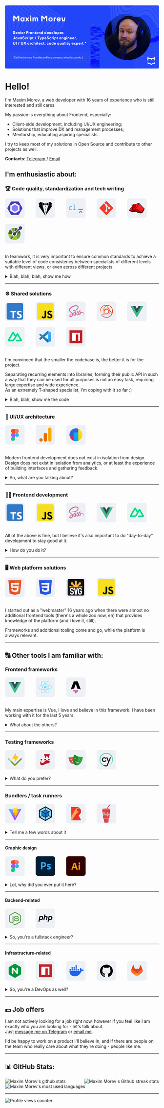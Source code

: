 ![Promotional image of Maxim Morev's account](./.github/assets/banner.png)

# Hello!

I'm Maxim Morev, a web developer with 16 years of experience who is still interested and still cares.

My passion is everything about Frontend, especially:

* Client-side development, including UI/UX engineering;
* Solutions that improve DX and management processes;
* Mentorship, educating aspiring specialists.

I try to keep most of my solutions in Open Source and contribute to other projects as well.

**Contacts**: [Telegram](https://t.me/max_seainside) / [Email](mailto:max.seainside@gmail.com)

## I'm enthusiastic about:

### 🏆 Code quality, standardization and tech writing

<!-- Technologies & Tools -->
<div style="display: flex; flex-wrap: wrap; gap: 16px;">
  <!-- ESLint -->
  <a href="https://eslint.org/" title="ESLint" target="_blank" rel="noopener noreferrer">
    <picture>
      <source media="(prefers-color-scheme: dark)" srcset="./.github/assets/logos/dark/eslint.svg" />
      <img width="64" height="64" alt="ESLint logotype" src="./.github/assets/logos/light/eslint.svg" />
    </picture>
  </a>&nbsp;

  <!-- Stylelint -->
  <a href="https://stylelint.io/" title="Stylelint" target="_blank" rel="noopener noreferrer">
    <picture>
      <source media="(prefers-color-scheme: dark)" srcset="./.github/assets/logos/dark/stylelint.svg" />
      <img width="64" height="64" alt="Stylelint logotype" src="./.github/assets/logos/light/stylelint.svg" />
    </picture>
  </a>&nbsp;

  <!-- Commitlint -->
  <a href="https://commitlint.js.org/" title="Commitlint" target="_blank" rel="noopener noreferrer">
    <picture>
      <source media="(prefers-color-scheme: dark)" srcset="./.github/assets/logos/dark/commitlint.svg" />
      <img width="64" height="64" alt="Commitlint logotype" src="./.github/assets/logos/light/commitlint.svg" />
    </picture>
  </a>&nbsp;

  <!-- Git -->
  <a href="https://git-scm.com/" title="Git" target="_blank" rel="noopener noreferrer">
    <picture>
      <source media="(prefers-color-scheme: dark)" srcset="./.github/assets/logos/dark/git.svg" />
      <img width="64" height="64" alt="Git logotype" src="./.github/assets/logos/light/git.svg" />
    </picture>
  </a>&nbsp;

  <!-- Lefthook -->
  <a href="https://evilmartians.com/opensource/lefthook" title="Lefthook" target="_blank" rel="noopener noreferrer">
    <picture>
      <source media="(prefers-color-scheme: dark)" srcset="./.github/assets/logos/dark/lefthook.svg" />
      <img width="64" height="64" alt="Lefthook logotype" src="./.github/assets/logos/light/lefthook.svg" />
    </picture>
  </a>&nbsp;

  <!-- OpenAPI -->
  <a href="https://www.openapis.org/" title="OpenAPI" target="_blank" rel="noopener noreferrer">
    <picture>
      <source media="(prefers-color-scheme: dark)" srcset="./.github/assets/logos/dark/open-api.svg" />
      <img width="64" height="64" alt="OpenAPI logotype" src="./.github/assets/logos/light/open-api.svg" />
    </picture>
  </a>&nbsp;
</div>

<br />

In teamwork, it is very important to ensure common standards to achieve a suitable level of code consistency
between specialists of different levels with different views, or even across different projects.

<details>
  <summary>Blah, blah, blah, show me how</summary>

  ---

  * Check out [ESLint config](https://github.com/MorevM/eslint-config) that contains more than 1200 rules for the tools that I and the team use. \
    I review, update and extend it regularly (weekly, sometimes more often).
  * Take a look on [StyleLint config](https://github.com/MorevM/stylelint-config) that contains more than 200 rules for CSS and 70+ for SCSS,
    including autoformatting to maintain order within rules and properties and other good practices.
  * As a big fan of universal code beauty, I'm a member of [stylelint-stylistic](https://github.com/stylelint-stylistic) organization. \
    We're working on standardizing and maintaining stylistic rules, that are [no longer supported](https://github.com/stylelint/stylelint/issues/6961) by Stylelint itself.
  * [Commitlint config](https://github.com/MorevM/commitlint-config) provides a unified style of commits
    (using [Conventional commits](https://www.conventionalcommits.org/en/v1.0.0/) with ability to expand) and changelog generation.

</details>

---

### ⚙️ Shared solutions

<!-- Technologies & Tools -->
<div style="display: flex; flex-wrap: wrap; gap: 16px;">
  <!-- TypeScript -->
  <a href="https://www.typescriptlang.org/" title="TypeScript" target="_blank" rel="noopener noreferrer">
    <picture>
      <source media="(prefers-color-scheme: dark)" srcset="./.github/assets/logos/dark/typescript.svg" />
      <img width="64" height="64" alt="TypeScript logotype" src="./.github/assets/logos/light/typescript.svg" />
    </picture>
  </a>&nbsp;

  <!-- JavaScript -->
  <a href="https://developer.mozilla.org/en-US/docs/Web/JavaScript" title="JavaScript" target="_blank" rel="noopener noreferrer">
    <picture>
      <source media="(prefers-color-scheme: dark)" srcset="./.github/assets/logos/dark/javascript.svg" />
      <img width="64" height="64" alt="JavaScript logotype" src="./.github/assets/logos/light/javascript.svg" />
    </picture>
  </a>&nbsp;

  <!-- SASS -->
  <a href="https://sass-lang.com/" title="SASS" target="_blank" rel="noopener noreferrer">
    <picture>
      <source media="(prefers-color-scheme: dark)" srcset="./.github/assets/logos/dark/sass.svg" />
      <img width="64" height="64" alt="SASS logotype" src="./.github/assets/logos/light/sass.svg" />
    </picture>
  </a>&nbsp;

  <!-- PostCSS -->
  <a href="https://postcss.org/" title="PostCSS" target="_blank" rel="noopener noreferrer">
    <picture>
      <source media="(prefers-color-scheme: dark)" srcset="./.github/assets/logos/dark/postcss.svg" />
      <img width="64" height="64" alt="PostCSS logotype" src="./.github/assets/logos/light/postcss.svg" />
    </picture>
  </a>&nbsp;

  <!-- Vue -->
  <a href="https://vuejs.org/" title="Vue" target="_blank" rel="noopener noreferrer">
    <picture>
      <source media="(prefers-color-scheme: dark)" srcset="./.github/assets/logos/dark/vue.svg" />
      <img width="64" height="64" alt="Vue logotype" src="./.github/assets/logos/light/vue.svg" />
    </picture>
  </a>&nbsp;

  <!-- Nuxt -->
  <a href="https://nuxt.com/" title="Nuxt" target="_blank" rel="noopener noreferrer">
    <picture>
      <source media="(prefers-color-scheme: dark)" srcset="./.github/assets/logos/dark/nuxt.svg" />
      <img width="64" height="64" alt="Nuxt logotype" src="./.github/assets/logos/light/nuxt.svg" />
    </picture>
  </a>&nbsp;

  <!-- VSCode -->
  <a href="https://code.visualstudio.com/" title="VSCode" target="_blank" rel="noopener noreferrer">
    <picture>
      <source media="(prefers-color-scheme: dark)" srcset="./.github/assets/logos/dark/vscode.svg" />
      <img width="64" height="64" alt="VSCode logotype" src="./.github/assets/logos/light/vscode.svg" />
    </picture>
  </a>&nbsp;

  <!-- NPM -->
  <a href="https://www.npmjs.com/" title="NPM" target="_blank" rel="noopener noreferrer">
    <picture>
      <source media="(prefers-color-scheme: dark)" srcset="./.github/assets/logos/dark/npm.svg" />
      <img width="64" height="64" alt="NPM logotype" src="./.github/assets/logos/light/npm.svg" />
    </picture>
  </a>&nbsp;
</div>

<br />

I'm convinced that the smaller the codebase is, the better it is for the project.

Separating recurring elements into libraries, forming their public API in such a way 
that they can be used for all purposes is not an easy task, requiring large expertise and wide experience. \
As an extremely T-shaped specialist, I'm coping with it so far :)

<details>
  <summary>Blah, blah, show me the code</summary>

  <br />

  > Of course, most solutions are under NDA, but there are also some in Open Source.

  * [`@morev/utils`](https://github.com/MorevM/utils) \
    100+ fully typed JavaScript utilities for everyday use.
  * [`more-sass`](https://github.com/MorevM/more-sass) \
    The library of useful SCSS mixins and functions.
  * [`@morev/vue-transitions`](https://github.com/MorevM/vue-transitions/) \
    Reusable interface transitions library for Vue2/Vue3 both.
  * [`@morev/equal-heights`](https://github.com/MorevM/equal-heights/) \
    Framework agnostic solution to emulate [CSS Subgrid](hhttps://developer.mozilla.org/en-US/docs/Web/CSS/CSS_grid_layout/Subgrid).
  * [`postcss-specificity-decorator`](https://github.com/MorevM/utils) \
    PostCSS Plugin to increase the specificity of selectors via decorator-like syntax.

  There are many others! You can find the rest under the ["Repositories" tab in my account](https://github.com/MorevM?tab=repositories).

</details>

---

### 🎨 UI/UX architecture

<!-- Technologies & Tools -->
<div style="display: flex; flex-wrap: wrap; gap: 16px;">
  <!-- Figma -->
  <a href="https://www.figma.com/" title="Figma" target="_blank" rel="noopener noreferrer">
    <picture>
      <source media="(prefers-color-scheme: dark)" srcset="./.github/assets/logos/dark/figma.svg" />
      <img width="64" height="64" alt="Figma logotype" src="./.github/assets/logos/light/figma.svg" />
    </picture>
  </a>&nbsp;

  <!-- Google Analytics -->
  <a href="https://marketingplatform.google.com/about/analytics/" title="Google Analytics" target="_blank" rel="noopener noreferrer">
    <picture>
      <source media="(prefers-color-scheme: dark)" srcset="./.github/assets/logos/dark/ga.svg" />
      <img width="64" height="64" alt="Google Analytics logotype" src="./.github/assets/logos/light/ga.svg" />
    </picture>
  </a>&nbsp;

  <!-- Yandex Metrika -->
  <a href="https://metrika.yandex.ru/" title="Yandex.Metrika" target="_blank" rel="noopener noreferrer">
    <picture>
      <source media="(prefers-color-scheme: dark)" srcset="./.github/assets/logos/dark/metrika.svg" />
      <img width="64" height="64" alt="Yandex.Metrika logotype" src="./.github/assets/logos/light/metrika.svg" />
    </picture>
  </a>&nbsp;
</div>

<br />

Modern frontend development does not exist in isolation from design. \
Design does not exist in isolation from analytics, or at least the experience of building interfaces and gathering feedback.

<details>
  <summary>So, what are you talking about?</summary>

  ---

  It's all about creating and **maintaining** a design systems based on user analytics and the web in general. \
  This is the best way to speed up development and preserve maintainability and consistency. I know how to do this. \
  In general, I believe that "UX" is pretty good at standardizing and fitting into guidelines if there is enough visual experience and proper component design.

  > I'm a design-savvy programmer, not a designer who understands something about code. \
  > This means I'm unlikely to create a "wow!" design concept, but I'm definitely the best person to tidy up an existing one
  > and ensure further communication between frontenders and designers in a way that doesn't hurt.

</details>

---

### 👨‍💻 Frontend development

<!-- Technologies & Tools -->
<div style="display: flex; flex-wrap: wrap; gap: 16px;">
  <!-- TypeScript -->
  <a href="https://www.typescriptlang.org/" title="TypeScript" target="_blank" rel="noopener noreferrer">
    <picture>
      <source media="(prefers-color-scheme: dark)" srcset="./.github/assets/logos/dark/typescript.svg" />
      <img width="64" height="64" alt="TypeScript logotype" src="./.github/assets/logos/light/typescript.svg" />
    </picture>
  </a>&nbsp;

  <!-- JavaScript -->
  <picture>
    <source media="(prefers-color-scheme: dark)" srcset="./.github/assets/logos/dark/javascript.svg" />
    <img width="64" height="64" alt="JavaScript logotype" src="./.github/assets/logos/light/javascript.svg" />
  </picture>&nbsp;

  <!-- SASS -->
  <a href="https://sass-lang.com/" title="SASS" target="_blank" rel="noopener noreferrer">
    <picture>
      <source media="(prefers-color-scheme: dark)" srcset="./.github/assets/logos/dark/sass.svg" />
      <img width="64" height="64" alt="SASS logotype" src="./.github/assets/logos/light/sass.svg" />
    </picture>
  </a>&nbsp;

  <!-- Vue -->
  <a href="https://vuejs.org/" title="Vue" target="_blank" rel="noopener noreferrer">
    <picture>
      <source media="(prefers-color-scheme: dark)" srcset="./.github/assets/logos/dark/vue.svg" />
      <img width="64" height="64" alt="Vue logotype" src="./.github/assets/logos/light/vue.svg" />
    </picture>
  </a>&nbsp;

  <!-- Nuxt -->
  <a href="https://nuxt.com/" title="Nuxt" target="_blank" rel="noopener noreferrer">
    <picture>
      <source media="(prefers-color-scheme: dark)" srcset="./.github/assets/logos/dark/nuxt.svg" />
      <img width="64" height="64" alt="Nuxt logotype" src="./.github/assets/logos/light/nuxt.svg" />
    </picture>
  </a>&nbsp;
</div>

<br />

All of the above is fine, but I believe it's also important to do "day-to-day" development to stay good at it.

<details>
  <summary>How do you do it?</summary>

  ---

  Lately I've been doing a lot more consulting than developing on my own,
  but either way it keeps me connected to real-world problems and lets me call myself a "playing coach".

  Some of my publicly available projects that I can tell you about my participation in: 

  * <https://uflor.ru/>
  * <https://championtool.ru/>
  * <https://prostudio.ru/>

</details>

---

### 🖥️ Web platform solutions

<!-- Technologies & Tools -->
<div style="display: flex; flex-wrap: wrap; gap: 16px;">
  <!-- HTML5 -->
  <picture>
    <source media="(prefers-color-scheme: dark)" srcset="./.github/assets/logos/dark/html5.svg" />
    <img width="64" height="64" alt="HTML5 logotype" src="./.github/assets/logos/light/html5.svg" />
  </picture>&nbsp;

  <!-- CSS3 -->
  <picture>
    <source media="(prefers-color-scheme: dark)" srcset="./.github/assets/logos/dark/css3.svg" />
    <img width="64" height="64" alt="CSS3 logotype" src="./.github/assets/logos/light/css3.svg" />
  </picture>&nbsp;

  <!-- SVG -->
  <picture>
    <source media="(prefers-color-scheme: dark)" srcset="./.github/assets/logos/dark/svg.svg" />
    <img width="64" height="64" alt="SVG logotype" src="./.github/assets/logos/light/svg.svg" />
  </picture>&nbsp;

  <!-- JavaScript -->
  <picture>
    <source media="(prefers-color-scheme: dark)" srcset="./.github/assets/logos/dark/javascript.svg" />
    <img width="64" height="64" alt="JavaScript logotype" src="./.github/assets/logos/light/javascript.svg" />
  </picture>&nbsp;
</div>

<br />

I started out as a "webmaster" 16 years ago when there were almost no additional frontend tools (there's a whole zoo now, eh)
that provides knowledge of the platform (and I love it, still).

Frameworks and additional tooling come and go, while the platform is always relevant.

---

## 🔠 Other tools I am familiar with:

### Frontend frameworks

<!-- Technologies & Tools -->
<div style="display: flex; flex-wrap: wrap; gap: 16px;">
  <!-- Vue -->
  <a href="https://vuejs.org/" title="Vue" target="_blank" rel="noopener noreferrer">
    <picture>
      <source media="(prefers-color-scheme: dark)" srcset="./.github/assets/logos/dark/vue.svg" />
      <img width="64" height="64" alt="Vue logotype" src="./.github/assets/logos/light/vue.svg" />
    </picture>
  </a>&nbsp;

  <!-- React -->
  <a href="https://react.dev/" title="React" target="_blank" rel="noopener noreferrer">
    <picture>
      <source media="(prefers-color-scheme: dark)" srcset="./.github/assets/logos/dark/react.svg" />
      <img width="64" height="64" alt="React logotype" src="./.github/assets/logos/light/react.svg" />
    </picture>
  </a>&nbsp;

  <!-- Astro -->
  <a href="https://astro.build/" title="Astro" target="_blank" rel="noopener noreferrer">
    <picture>
      <source media="(prefers-color-scheme: dark)" srcset="./.github/assets/logos/dark/astro.svg" />
      <img width="64" height="64" alt="Astro logotype" src="./.github/assets/logos/light/astro.svg" />
    </picture>
  </a>&nbsp;
</div>

<br />

My main expertise is Vue, I love and believe in this framework. I have been working with it for the last 5 years.

<details>
  <summary>What about the others?</summary>

  ---

  Familiar with React, but without a deep dive into the ecosystem. \
  I like Astro conceptually, right now I'm developing my own site on it,
  because I want to achieve maximum client performance keeping DX relatively compared to Vue.

  I haven't come across Svelte, Solid and Angular in real work, but would like to get better with them, if there are any offers.

</details>

---

### Testing frameworks

<!-- Technologies & Tools -->
<div style="display: flex; flex-wrap: wrap; gap: 16px;">
  <!-- Vitest -->
  <a href="https://vitest.dev/" title="Vitest" target="_blank" rel="noopener noreferrer">
    <picture>
      <source media="(prefers-color-scheme: dark)" srcset="./.github/assets/logos/dark/vitest.svg" />
      <img width="64" height="64" alt="Vitest logotype" src="./.github/assets/logos/light/vitest.svg" />
    </picture>
  </a>&nbsp;

  <!-- Jest -->
  <a href="https://jestjs.io/" title="Jest" target="_blank" rel="noopener noreferrer">
    <picture>
      <source media="(prefers-color-scheme: dark)" srcset="./.github/assets/logos/dark/jest.svg" />
      <img width="64" height="64" alt="Jest logotype" src="./.github/assets/logos/light/jest.svg" />
    </picture>
  </a>&nbsp;

  <!-- Playwright -->
  <a href="https://playwright.dev/" title="Playwright" target="_blank" rel="noopener noreferrer">
    <picture>
      <source media="(prefers-color-scheme: dark)" srcset="./.github/assets/logos/dark/playwright.svg" />
      <img width="64" height="64" alt="Playwright logotype" src="./.github/assets/logos/light/playwright.svg" />
    </picture>
  </a>&nbsp;

  <!-- Cypress -->
  <a href="https://www.cypress.io/" title="Cypress" target="_blank" rel="noopener noreferrer">
    <picture>
      <source media="(prefers-color-scheme: dark)" srcset="./.github/assets/logos/dark/cypress.svg" />
      <img width="64" height="64" alt="Cypress logotype" src="./.github/assets/logos/light/cypress.svg" />
    </picture>
  </a>&nbsp;
</div>

<br />

<details>
  <summary>What do you prefer?</summary>

  ---

  If I have a choice, I prefer to use [Vitest](https://vitest.dev/) for unit tests
  and [Playwright](https://playwright.dev/) for end-to-end testing, but I'm familiar with others as well.

  Actually, I believe that the specific tool is not very important -
  it's the overall understanding and culture of testing that matters.

</details>

---

### Bundlers / task runners

<!-- Technologies & Tools -->
<div style="display: flex; flex-wrap: wrap; gap: 16px;">
  <!-- Vite -->
  <a href="https://vitejs.dev/" title="Vite" target="_blank" rel="noopener noreferrer">
    <picture>
      <source media="(prefers-color-scheme: dark)" srcset="./.github/assets/logos/dark/vite.svg" />
      <img width="64" height="64" alt="Vite logotype" src="./.github/assets/logos/light/vite.svg" />
    </picture>
  </a>&nbsp;

  <!-- Webpack -->
  <a href="https://webpack.js.org/" title="Webpack" target="_blank" rel="noopener noreferrer">
    <picture>
      <source media="(prefers-color-scheme: dark)" srcset="./.github/assets/logos/dark/webpack.svg" />
      <img width="64" height="64" alt="Webpack logotype" src="./.github/assets/logos/light/webpack.svg" />
    </picture>
  </a>&nbsp;

  <!-- Rollup -->
  <a href="https://rollupjs.org/" title="Rollup" target="_blank" rel="noopener noreferrer">
    <picture>
      <source media="(prefers-color-scheme: dark)" srcset="./.github/assets/logos/dark/rollup.svg" />
      <img width="64" height="64" alt="Rollup logotype" src="./.github/assets/logos/light/rollup.svg" />
    </picture>
  </a>&nbsp;

  <!-- Gulp -->
  <a href="https://gulpjs.com/" title="Gulp" target="_blank" rel="noopener noreferrer">
    <picture>
      <source media="(prefers-color-scheme: dark)" srcset="./.github/assets/logos/dark/gulp.svg" />
      <img width="64" height="64" alt="Gulp logotype" src="./.github/assets/logos/light/gulp.svg" />
    </picture>
  </a>&nbsp;
</div>

<br />

<details>
  <summary>Tell me a few words about it</summary>

  ---

  I prefer to use [Vite](https://vite.dev/) if possible - for ease of configuration, extensibility, speed and out-of-box TS support. \
  I've encountered writing plugins/transformers under Webpack and Vite (by the way, check out [unplugin](https://github.com/unjs/unplugin) if need that too).

  Task runners... for a while I thought they had their uses, but now I think it's easier to just use native `scripts` instead,
  a task runner is just an unnecessary dependency that's losing popularity.

  I'm following the [Void Zero](https://voidzero.dev/) initiative with interest and what it will evolve into.
  Might have to learn Rust :)

</details>

---

#### Graphic design

<!-- Technologies & Tools -->
<div style="display: flex; flex-wrap: wrap; gap: 16px;">
  <!-- Figma -->
  <a href="https://figma.com/" title="Figma" target="_blank" rel="noopener noreferrer">
    <picture>
      <source media="(prefers-color-scheme: dark)" srcset="./.github/assets/logos/dark/figma.svg" />
      <img width="64" height="64" alt="Figma logotype" src="./.github/assets/logos/light/figma.svg" />
    </picture>
  </a>&nbsp;

  <!-- Photoshop -->
  <a href="https://www.adobe.com/products/photoshop.html" title="Photoshop" target="_blank" rel="noopener noreferrer">
    <picture>
      <source media="(prefers-color-scheme: dark)" srcset="./.github/assets/logos/dark/photoshop.svg" />
      <img width="64" height="64" alt="Photoshop logotype" src="./.github/assets/logos/light/photoshop.svg" />
    </picture>
  </a>&nbsp;

  <!-- Illustrator -->
  <a href="https://www.adobe.com/products/illustrator.html" title="Illustrator" target="_blank" rel="noopener noreferrer">
    <picture>
      <source media="(prefers-color-scheme: dark)" srcset="./.github/assets/logos/dark/illustrator.svg" />
      <img width="64" height="64" alt="Illustrator logotype" src="./.github/assets/logos/light/illustrator.svg" />
    </picture>
  </a>&nbsp;
</div>

<br />

<details>
  <summary>Lol, why did you ever put it here?</summary>

  ---

  Well, this is a non-core thing at all, but do you know how many times I've seen project deadlines pushed back
  because there was a formal excuse like "the designer didn't finish something or did something wrong"? :)

  If necessary I'll finish/draw/edit/fix icons/layouts/components/raster graphics on my own without involving a profile specialist.
  Sometimes it saves a lot of time and attention.

</details>

---

#### Backend-related

<!-- Technologies & Tools -->
<div style="display: flex; flex-wrap: wrap; gap: 16px;">
  <!-- NodeJS -->
  <a href="https://nodejs.org/" title="NodeJS" target="_blank" rel="noopener noreferrer">
    <picture>
      <source media="(prefers-color-scheme: dark)" srcset="./.github/assets/logos/dark/nodejs.svg" />
      <img width="64" height="64" alt="NodeJS logotype" src="./.github/assets/logos/light/nodejs.svg" />
    </picture>
  </a>&nbsp;

  <!-- PHP -->
  <a href="https://www.php.net/" title="PHP" target="_blank" rel="noopener noreferrer">
    <picture>
      <source media="(prefers-color-scheme: dark)" srcset="./.github/assets/logos/dark/php.svg" />
      <img width="64" height="64" alt="PHP logotype" src="./.github/assets/logos/light/php.svg" />
    </picture>
  </a>&nbsp;
</div>

<br />

<details>
  <summary>So, you're a fullstack engineer?</summary>

  ---

  Years ago I was relatively good at it, but for the last 5 years or so I've hardly ever come across it, meaning developing on my own. \
  Nevertheless - understanding remains, which allows better communication with related specialists and this is important when designing systems.

</details>

---

#### Infrastructure-related

<!-- Technologies & Tools -->
<div style="display: flex; flex-wrap: wrap; gap: 16px;">
  <!-- nginx -->
  <a href="https://nginx.org/" title="nginx" target="_blank" rel="noopener noreferrer">
    <picture>
      <source media="(prefers-color-scheme: dark)" srcset="./.github/assets/logos/dark/nginx.svg" />
      <img width="64" height="64" alt="nginx logotype" src="./.github/assets/logos/light/nginx.svg" />
    </picture>
  </a>&nbsp;

  <!-- NPM -->
  <a href="https://www.npmjs.com/" title="NPM" target="_blank" rel="noopener noreferrer">
    <picture>
      <source media="(prefers-color-scheme: dark)" srcset="./.github/assets/logos/dark/npm.svg" />
      <img width="64" height="64" alt="NPM logotype" src="./.github/assets/logos/light/npm.svg" />
    </picture>
  </a>&nbsp;

  <!-- Docker -->
  <a href="https://www.docker.com/" title="Docker" target="_blank" rel="noopener noreferrer">
    <picture>
      <source media="(prefers-color-scheme: dark)" srcset="./.github/assets/logos/dark/docker.svg" />
      <img width="64" height="64" alt="Docker logotype" src="./.github/assets/logos/light/docker.svg" />
    </picture>
  </a>&nbsp;

  <!-- Github -->
  <a href="https://github.com/" title="Github" target="_blank" rel="noopener noreferrer">
    <picture>
      <source media="(prefers-color-scheme: dark)" srcset="./.github/assets/logos/dark/github.svg" />
      <img width="64" height="64" alt="Github logotype" src="./.github/assets/logos/light/github.svg" />
    </picture>
  </a>&nbsp;

  <!-- Gitlab -->
  <a href="https://gitlab.com/" title="Gitlab" target="_blank" rel="noopener noreferrer">
    <picture>
      <source media="(prefers-color-scheme: dark)" srcset="./.github/assets/logos/dark/gitlab.svg" />
      <img width="64" height="64" alt="Gitlab logotype" src="./.github/assets/logos/light/gitlab.svg" />
    </picture>
  </a>&nbsp;
</div>

<br />

<details>
  <summary>So, you're a DevOps as well?</summary>

  ---

  I would say FrontOps, ha-ha. I once joked that I could replace a small IT department with just myself :) \
  But for now, it's the same as it is with the backend - my focus has shifted heavily towards the frontend in the last few years.

</details>

---

## 💵 Job offers

I am not actively looking for a job right now, however if you feel like I am exactly who you are looking for - let's talk about. \
Just [message me on Telegram](https://t.me/max_seainside) or [email me](mailto:max.seainside@gmail.com).

I'd be happy to work on a product I'll believe in,
and if there are people on the team who really care about what they're doing - people like me.

---

## 📊 GitHub Stats:

<div align="justify">
  <picture>
    <source media="(prefers-color-scheme: dark)" srcset="https://github-readme-stats.vercel.app/api?username=morevm&theme=holi&hide_border=true&include_all_commits=true&count_private=true&rank_icon=github&card_width=420&ring_color=2145f8&title_color=5da6e7&bg_color=1a1f25" />
    <img alt="Maxim Morev's github stats" src="https://github-readme-stats.vercel.app/api?username=morevm&theme=default&hide_border=true&include_all_commits=true&count_private=true&rank_icon=github&card_width=420&ring_color=2145f8&title_color=2145f8&bg_color=f7f7f7" />
  </picture>

  <picture>
    <source media="(prefers-color-scheme: dark)" srcset="https://github-readme-streak-stats.herokuapp.com?user=morevm&theme=highcontrast&hide_border=true&card_width=420&background=1A1F25&stroke=FFFFFF11&sideNums=5DA6E7&ring=1C3AD3&fire=5DA6E7&currStreakLabel=FFFFFF&sideLabels=FFFFFF&hide_longest_streak=true" />
    <img alt="Maxim Morev's Github streak stats" src="https://github-readme-streak-stats.herokuapp.com?user=morevm&hide_border=true&card_width=420&background=F7F7F7&stroke=00000011&sideNums=1C3AD3&ring=1C3AD3&fire=1270F8&currStreakLabel=000000&hide_longest_streak=true" />
  </picture>

  <picture>
    <source media="(prefers-color-scheme: dark)" srcset="https://github-readme-stats.vercel.app/api/top-langs/?username=morevm&theme=holi&hide_border=true&include_all_commits=false&count_private=true&layout=compact&card_width=846&bg_color=1A1F25&title_color=5da6e7" />
    <img alt="Maxim Morev's most used languages" src="https://github-readme-stats.vercel.app/api/top-langs/?username=morevm&theme=default&hide_border=true&include_all_commits=false&count_private=true&layout=compact&card_width=846&bg_color=f7f7f7&title_color=2145f8" />
  </picture>
</div>

---

![Profile views counter](https://visitcount.itsvg.in/api?id=morevm&icon=5&color=6)
